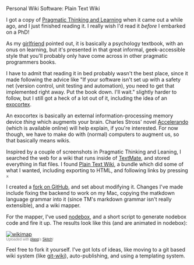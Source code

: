 Personal Wiki Software: Plain Text Wiki

I got a copy of [Pragmatic Thinking and Learning](http://www.pragprog.com/titles/ahptl "The Pragmatic Bookshelf | Pragmatic Thinking and Learning") when it came out a while ago, and I just finished reading it. I really wish I'd read it *before* I embarked on a PhD!

As my [girlfriend](http://charliebeldon.com) pointed out, it is basically a psychology textbook, with an onus on learning, but it's presented in that great informal, geek-accessible style that you'll probably only have come across in other pragmatic programmers books. 

I have to admit that reading it in bed probably wasn't the best place, since it made following the advice like "If your software isn't set up with a safety net (version control, unit testing and automation), you need to get that implemented right away. Put the book down. I'll wait." slightly harder to follow, but I still got a heck of a lot out of it, including the idea of an [exocortex](http://en.wikipedia.org/wiki/Exocortex "Exocortex - Wikipedia, the free encyclopedia"). 

An exocortex is basically an external information-processing memory device *thing* which augments your brain. Charles Stross' novel [Accelerando](http://www.accelerando.org/ "Accelerando!") (which is available online) will help explain, if you're interested. For now though, we have to make do with (normal) computers to augment us, so that basically means wikis.

Inspired by a couple of screenshots in Pragmatic Thinking and Leaning, I searched the web for a wiki that runs inside of [TextMate](http://macromates.com/ "TextMate — The Missing Editor for Mac OS X"), and stored everything in flat files. I found [Plain Text Wiki](http://interconnected.org/home/more/2007/05/textmate-wiki/ "Index of /home/more/2007/05/textmate-wiki"), a bundle which did some of what I wanted, including exporting to HTML, and following links by pressing `⌅`

I created a [fork on GitHub](http://github.com/mattfoster/plaintextwiki-tmbundle/tree/master "mattfoster's plaintextwiki-tmbundle at master &mdash; GitHub"), and set about modifying it. Changes I've made include fixing the backend to work on my Mac, copying the matkdown language grammar into it (since TM's markdown grammar isn't really extensible), and a wiki mapper.

For the mapper, I've used [nodebox](http://nodebox.net/ "NodeBox | Home"), and a short script to generate nodebox code and fire it up. The results look like this (and are animated in nodebox):

<div class="thumbnail"><a href="http://skitch.com/mattfoster/7dh9/wikimap"><img src="http://img.skitch.com/20081130-js5ubri5tg3ta1kr46j391xe2i.preview.jpg" alt="wikimap" /></a><br /><span style="font-family: Lucida Grande, Trebuchet, sans-serif, Helvetica, Arial; font-size: 10px; color: #808080">Uploaded with <a href="http://plasq.com/">plasq</a>'s <a href="http://skitch.com">Skitch</a>!</span></div>

Feel free to fork it yourself. I've got lots of ideas, like moving to a git based wiki system (like [git-wiki](http://github.com/sr/git-wiki/tree/master)), auto-publishing, and using a templating system.